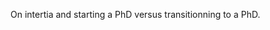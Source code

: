 <!--
.. title: 003 - How long does it take to stop a cargo ship?
.. slug: 003
.. date: 2022-03-29 13:32:05 UTC-04:00
.. tags: draft
.. category: draft
.. link: 
.. description: 
.. type: text
-->

On intertia and starting a PhD versus transitionning to a PhD.

<!-- # https://www.quora.com/What-is-the-average-stopping-time-of-a-cargo-ship -->